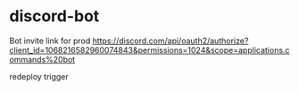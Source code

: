 # discord-bot

Bot invite link for prod https://discord.com/api/oauth2/authorize?client_id=1068216582960074843&permissions=1024&scope=applications.commands%20bot

redeploy trigger
